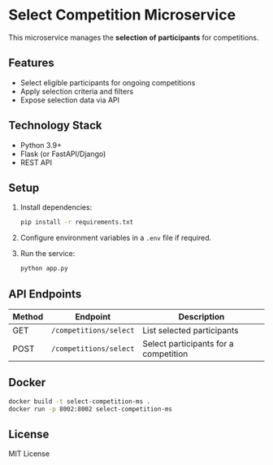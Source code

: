 # Select Competition Microservice

This microservice manages the **selection of participants** for competitions.

## Features

- Select eligible participants for ongoing competitions
- Apply selection criteria and filters
- Expose selection data via API

## Technology Stack

- Python 3.9+
- Flask (or FastAPI/Django)
- REST API

## Setup

1. Install dependencies:
    ```bash
    pip install -r requirements.txt
    ```

2. Configure environment variables in a `.env` file if required.

3. Run the service:
    ```bash
    python app.py
    ```

## API Endpoints

| Method | Endpoint                   | Description                    |
|--------|----------------------------|--------------------------------|
| GET    | `/competitions/select`     | List selected participants     |
| POST   | `/competitions/select`     | Select participants for a competition |

## Docker

```bash
docker build -t select-competition-ms .
docker run -p 8002:8002 select-competition-ms
```

## License

MIT License
